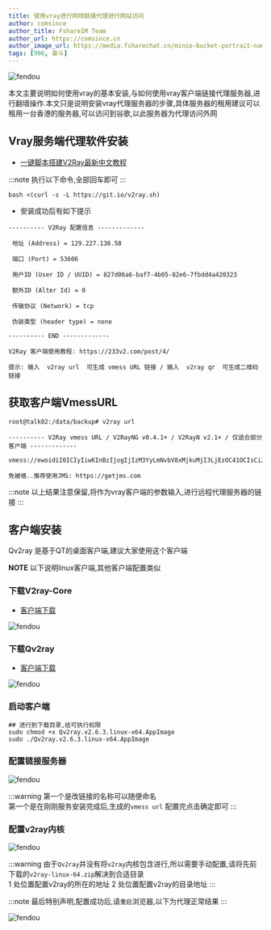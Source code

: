 ```yaml
---
title: 使用vray进行网络链接代理进行网站访问
author: comsince
author_title: FshareIM Team
author_url: https://comsince.cn
author_image_url: https://media.fsharechat.cn/minio-bucket-portrait-name/fsharechat.png
tags: [996, 奋斗]
---
```


<img
  alt="fendou"
  className="banner"
  src="https://media.fsharechat.cn/minio-bucket-image-name/best-vpn-for-china-cn-2020.jpg"
/>

本文主要说明如何使用vray的基本安装,与如何使用vray客户端链接代理服务器,进行翻墙操作.本文只是说明安装vray代理服务器的步骤,具体服务器的租用建议可以租用一台香港的服务器,可以访问到谷歌,以此服务器为代理访问外网

<!--truncate-->

## Vray服务端代理软件安装

* [一键脚本搭建V2Ray最新中文教程](https://github.com/xiaoming2028/FreePAC/wiki/%E7%BE%8E%E5%9B%BDVPS-Hostwinds%E4%B8%80%E9%94%AE%E8%84%9A%E6%9C%AC%E6%90%AD%E5%BB%BAV2Ray%E6%9C%80%E6%96%B0%E4%B8%AD%E6%96%87%E6%95%99%E7%A8%8B#4vps%E4%B8%80%E9%94%AE%E8%84%9A%E6%9C%AC%E6%90%AD%E5%BB%BAv2ray)


:::note
执行以下命令,全部回车即可
:::

```shell
bash <(curl -s -L https://git.io/v2ray.sh)
```

* 安装成功后有如下提示

```
---------- V2Ray 配置信息 -------------

 地址 (Address) = 129.227.138.58

 端口 (Port) = 53606

 用户ID (User ID / UUID) = 827d06a6-baf7-4b05-82e6-7fbdd4a420323

 额外ID (Alter Id) = 0

 传输协议 (Network) = tcp

 伪装类型 (header type) = none

---------- END -------------

V2Ray 客户端使用教程: https://233v2.com/post/4/

提示: 输入  v2ray url  可生成 vmess URL 链接 / 输入  v2ray qr  可生成二维码链接
```


## 获取客户端VmessURL

```shell
root@talk02:/data/backup# v2ray url

---------- V2Ray vmess URL / V2RayNG v0.4.1+ / V2RayN v2.1+ / 仅适合部分客户端 -------------

vmess://ewoidiI6ICIyIiwKInBzIjogIjIzM3YyLmNvbV8xMjkuMjI3LjEzOC41OCIsCiJhZGQiOiAiMTI5LjIyNy4xMzguNTgiLAoicG9ydCI6ICI1MzYwNiIsCiJpZCI6ICI4MjdkMDZhNi1iYWY3LTRiMDUtODJlNi03ZmJkZDRhNDIwMzgiLAoiYWlkIjogIjAiLAoibmV0IjogInRjcCIsCiJ0eXBlIjogIm5vbmUiLAoiaG9zdCI6ICIiLAoicGF0aCI6ICIiLAoidGxzIjogIiI=

免被墙..推荐使用JMS: https://getjms.com

```

:::note
以上结果注意保留,将作为vray客户端的参数输入,进行远程代理服务器的链接
:::


## 客户端安装


Qv2ray 是基于QT的桌面客户端,建议大家使用这个客户端

**NOTE** 以下说明linux客户端,其他客户端配置类似

### 下载V2ray-Core

* [客户端下载](https://github.com/v2fly/v2ray-core/releases/tag/v4.31.0)

<img
  alt="fendou"
  className="banner"
  src="https://media.fsharechat.cn/minio-bucket-image-name/1-qJqkqkBB-1605264075129-image.png"
/>

### 下载Qv2ray

* [客户端下载](https://github.com/Qv2ray/Qv2ray/releases/tag/v2.6.3)

<img
  alt="fendou"
  className="banner"
  src="https://media.fsharechat.cn/minio-bucket-image-name/1-qJqkqkBB-1605264214466-image.png"
/>

### 启动客户端

```shell
## 进行到下载目录,给可执行权限
sudo chmod +x Qv2ray.v2.6.3.linux-x64.AppImage
sudo ./Qv2ray.v2.6.3.linux-x64.AppImage
```

### 配置链接服务器

<img
  alt="fendou"
  className="banner"
  src="https://media.fsharechat.cn/minio-bucket-image-name/
1-qJqkqkBB-1605264468370-image.png"
/>

:::warning
第一个是改链接的名称可以随便命名  
第一个是在刚刚服务安装完成后,生成的`vmess url` 配置完点击确定即可
:::

### 配置v2ray内核

<img
  alt="fendou"
  className="banner"
  src="https://media.fsharechat.cn/minio-bucket-image-name/1-qJqkqkBB-1605264691249-image.png"
/>

:::warning
由于`Qv2ray`并没有将`v2ray`内核包含进行,所以需要手动配置,请将先前下载的`v2ray-linux-64.zip`解决到合适目录  
1 处位置配置v2ray的所在的地址
2 处位置配置v2ray的目录地址
:::


:::note
最后特别声明,配置成功后,请`重启`浏览器,以下为代理正常结果
:::

<img
  alt="fendou"
  className="banner"
  src="https://media.fsharechat.cn/minio-bucket-image-name/1-qJqkqkBB-1605264938216-image.png"
/>